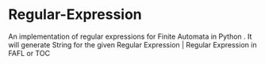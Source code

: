 # Regular-Expression
An implementation of regular expressions for Finite Automata in Python . It will generate String for the given Regular Expression | Regular Expression in FAFL or TOC
